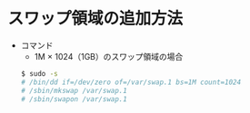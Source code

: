 # スワップ領域の追加方法

- コマンド
  - 1M × 1024（1GB）のスワップ領域の場合
  ```hoge.sh
  $ sudo -s
  # /bin/dd if=/dev/zero of=/var/swap.1 bs=1M count=1024
  # /sbin/mkswap /var/swap.1
  # /sbin/swapon /var/swap.1
  ```
